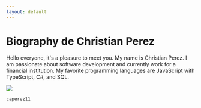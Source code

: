 ```yaml
---
layout: default
---
```


# Biography de Christian Perez

Hello everyone, it's a pleasure to meet you. My name is Christian Perez. I am passionate about software development and
currently work for a financial institution. My favorite programming languages are JavaScript with TypeScript, C#, and
SQL.

![](https://www.appdev360.com/wp-content/uploads/2021/02/gif-app-development.gif)
```
caperez11
```
